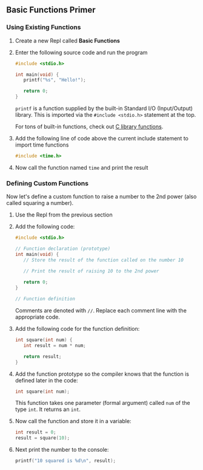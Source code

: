 ## Basic Functions Primer

### Using Existing Functions
1. Create a new Repl called **Basic Functions**
   
1. Enter the following source code and run the program
      ```C
      #include <stdio.h>
      
      int main(void) {
         printf("%s", "Hello!");
      
         return 0;
      }
      ```
      `printf` is a function supplied by the built-in Standard I/O (Input/Output) library. This is imported via the `#include <stdio.h>` statement at the top.

      For tons of built-in functions, check out [C library functions](https://www.geeksforgeeks.org/c-library-functions/).

1. Add the following line of code above the current include statement to import time functions

      ```C
      #include <time.h>
      ```

1. Now call the function named `time` and print the result

### Defining Custom Functions
Now let's define a custom function to raise a number to the 2nd power (also called squaring a number).

1. Use the Repl from the previous section

1. Add the following code:

      ```C
      #include <stdio.h>

      // Function declaration (prototype)
      int main(void) {
         // Store the result of the function called on the number 10

         // Print the result of raising 10 to the 2nd power
               
         return 0;
      }

      // Function definition
      ```
      Comments are denoted with `//`. Replace each comment line with the appropriate code.

1. Add the following code for the function definition:

      ```C
      int square(int num) {
         int result = num * num;

         return result;
      }
      ```

1. Add the function prototype so the compiler knows that the function is defined later in the code:

      ```C
      int square(int num);
      ```
      This function takes one parameter (formal argument) called `num` of the type `int`. It returns an `int`.

1. Now call the function and store it in a variable:

      ```C
      int result = 0;
      result = square(10);
      ```

1. Next print the number to the console:

      ```C
      printf("10 squared is %d\n", result);
      ```
